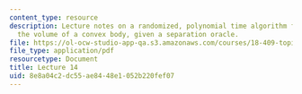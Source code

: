 ```yaml
---
content_type: resource
description: Lecture notes on a randomized, polynomial time algorithm for approximating
  the volume of a convex body, given a separation oracle.
file: https://ol-ocw-studio-app-qa.s3.amazonaws.com/courses/18-409-topics-in-theoretical-computer-science-an-algorithmists-toolkit-fall-2009/8e8a04c2dc55ae8448e1052b220fef07_MIT18_409F09_scribe14.pdf
file_type: application/pdf
resourcetype: Document
title: Lecture 14
uid: 8e8a04c2-dc55-ae84-48e1-052b220fef07
---
```


